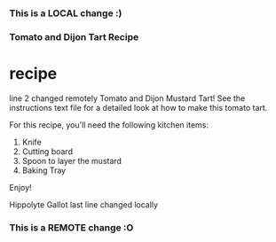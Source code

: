 ### This is a LOCAL change :)
### Tomato and Dijon Tart Recipe
# recipe
line 2 changed remotely
Tomato and Dijon Mustard Tart! 
See the instructions text file for a detailed look at how to make this tomato tart.

For this recipe, you'll need the following kitchen items: 
1. Knife 
2. Cutting board 
3. Spoon to layer the mustard 
4. Baking Tray

Enjoy! 

Hippolyte Gallot
last line changed locally
### This is a REMOTE change :O
